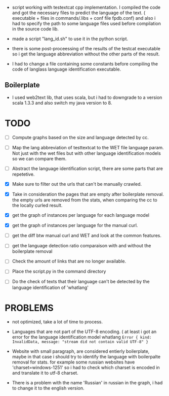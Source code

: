 
- script working with testextcat cpp implementation. 
I compiled the code and got the necessary files to predict the language of the text. ( executable + files in commands/.libs + conf file fpdb.conf) and also i had to specify the path to some language files used before compilation in the source code lib.

- made a script "lang_id.sh" to use it in the python script. 

- there is some post-proceessing of the results of the testcat executable so i get the language abbreviation without the other parts of the result. 

- I had to change a file containing some constants before compiling the code of langlass language identification executable.

## Boilerplate 
- I used web2text lib, that uses scala, but i had to downgrade to a version scala 1.3.3 and also switch my java version to 8. 

# TODO 
- [ ] Compute graphs based on the size and language detected by cc.
- [ ] Map the lang abbreviation of testtextcat to the WET file language param. Not just with the wet files but with other language identification models so we can compare them. 
- [ ] Abstract the language identification script, there are some parts that are repetetive. 
- [X] Make sure to filter out the urls that can't be manually crawled.
- [X] Take in consideration the pages that are empty after boilerplate removal. the empty urls are removed from the stats, when comparing the cc to the locally curled result.
- [X] get the graph of instances per language for each language model 
- [X] get the graph of instances per language for the manual  curl.
- [ ] get the diff btw manual curl and WET and look at the common features.
- [ ] get the language detection ratio comparaison with and without the boilerplate removal 
- [ ] Check the amount of links that are no longer available.
- [ ] Place the script.py in the command directory
- [ ] Do the check of texts that their language can't be detected by the language identification of 'whatlang'


# PROBLEMS 
- not optimized, take a lot of time to process.

- Languages that are not part of the UTF-8 encoding. ( at least i got an error for the language identification model whatlang `Error { kind: InvalidData, message: "stream did not contain valid UTF-8" }`

- Website with small paragraph, are considered entierly boilerplate, maybe in that case i should try to identify the language with boilerpalte removal for stats. 
for example some russian websites have 'charset=windows-1251' so i had to check which charset is encoded in and translate it to utf-8 charset. 

- There is a problem with the name 'Russian' in russian in the graph, i had to change it to the english version.

